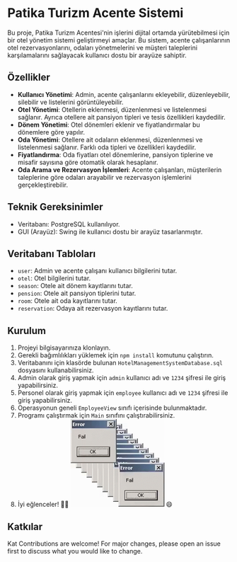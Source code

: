 # Patika Turizm Acente Sistemi

Bu proje, Patika Turizm Acentesi'nin işlerini dijital ortamda yürütebilmesi için bir otel yönetim sistemi geliştirmeyi amaçlar. Bu sistem, acente çalışanlarının otel rezervasyonlarını, odaları yönetmelerini ve müşteri taleplerini karşılamalarını sağlayacak kullanıcı dostu bir arayüze sahiptir.

## Özellikler

- **Kullanıcı Yönetimi**: Admin, acente çalışanlarını ekleyebilir, düzenleyebilir, silebilir ve listelerini görüntüleyebilir.
- **Otel Yönetimi**: Otellerin eklenmesi, düzenlenmesi ve listelenmesi sağlanır. Ayrıca otellere ait pansiyon tipleri ve tesis özellikleri kaydedilir.
- **Dönem Yönetimi**: Otel dönemleri eklenir ve fiyatlandırmalar bu dönemlere göre yapılır.
- **Oda Yönetimi**: Otellere ait odaların eklenmesi, düzenlenmesi ve listelenmesi sağlanır. Farklı oda tipleri ve özellikleri kaydedilir.
- **Fiyatlandırma**: Oda fiyatları otel dönemlerine, pansiyon tiplerine ve misafir sayısına göre otomatik olarak hesaplanır.
- **Oda Arama ve Rezervasyon İşlemleri**: Acente çalışanları, müşterilerin taleplerine göre odaları arayabilir ve rezervasyon işlemlerini gerçekleştirebilir.

## Teknik Gereksinimler

- Veritabanı: PostgreSQL kullanılıyor.
- GUI (Arayüz): Swing ile kullanıcı dostu bir arayüz tasarlanmıştır.

## Veritabanı Tabloları

- `user`: Admin ve acente çalışanı kullanıcı bilgilerini tutar.
- `otel`: Otel bilgilerini tutar.
- `season`: Otele ait dönem kayıtlarını tutar.
- `pension`: Otele ait pansiyon tiplerini tutar.
- `room`: Otele ait oda kayıtlarını tutar.
- `reservation`: Odaya ait rezervasyon kayıtlarını tutar.

## Kurulum

1. Projeyi bilgisayarınıza klonlayın.
2. Gerekli bağımlılıkları yüklemek için `npm install` komutunu çalıştırın.
3. Veritabanını için klasörde bulunan `HotelManagementSystemDatabase.sql` dosyasını kullanabilirsiniz.
4. Admin olarak giriş yapmak için `admin` kullanıcı adı ve `1234` şifresi ile giriş yapabilirsiniz. 
5. Personel olarak giriş yapmak için `employee` kullanıcı adı ve `1234` şifresi ile giriş yapabilirsiniz.
6. Operasyonun geneli `EmployeeView` sınıfı içerisinde bulunmaktadır.
7. Programı çalıştırmak için `Main` sınıfını çalıştırabilirsiniz.
8. İyi eğlenceler! 👋🏼          ![img_2.png](img_2.png) 😄

## Katkılar

Kat Contributions are welcome! For major changes, please open an issue first to discuss what you would like to change.





